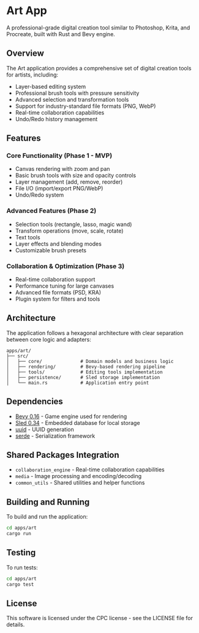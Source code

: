 # Art App

A professional-grade digital creation tool similar to Photoshop, Krita, and Procreate, built with Rust and Bevy engine.

## Overview

The Art application provides a comprehensive set of digital creation tools for artists, including:

- Layer-based editing system
- Professional brush tools with pressure sensitivity
- Advanced selection and transformation tools
- Support for industry-standard file formats (PNG, WebP)
- Real-time collaboration capabilities
- Undo/Redo history management

## Features

### Core Functionality (Phase 1 - MVP)
- Canvas rendering with zoom and pan
- Basic brush tools with size and opacity controls
- Layer management (add, remove, reorder)
- File I/O (import/export PNG/WebP)
- Undo/Redo system

### Advanced Features (Phase 2)
- Selection tools (rectangle, lasso, magic wand)
- Transform operations (move, scale, rotate)
- Text tools
- Layer effects and blending modes
- Customizable brush presets

### Collaboration & Optimization (Phase 3)
- Real-time collaboration support
- Performance tuning for large canvases
- Advanced file formats (PSD, KRA)
- Plugin system for filters and tools

## Architecture

The application follows a hexagonal architecture with clear separation between core logic and adapters:

```
apps/art/
├── src/
│   ├── core/              # Domain models and business logic
│   ├── rendering/         # Bevy-based rendering pipeline
│   ├── tools/             # Editing tools implementation
│   ├── persistence/       # Sled storage implementation
│   └── main.rs            # Application entry point
```

## Dependencies

- [Bevy 0.16](https://bevyengine.org/) - Game engine used for rendering
- [Sled 0.34](https://crates.io/crates/sled) - Embedded database for local storage
- [uuid](https://crates.io/crates/uuid) - UUID generation
- [serde](https://crates.io/crates/serde) - Serialization framework

## Shared Packages Integration

- `collaboration_engine` - Real-time collaboration capabilities
- `media` - Image processing and encoding/decoding
- `common_utils` - Shared utilities and helper functions

## Building and Running

To build and run the application:

```bash
cd apps/art
cargo run
```

## Testing

To run tests:

```bash
cd apps/art
cargo test
```

## License

This software is licensed under the CPC license - see the LICENSE file for details.